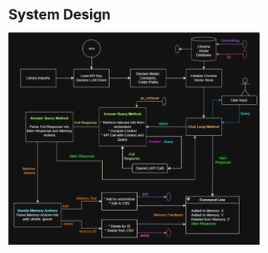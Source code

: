 # System Design

![System Design Visualization](https://github.com/santosh-gs/llm-memory-recovery/blob/main/images/system_design.png?raw=true)